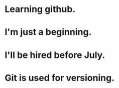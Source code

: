 # Learning github.
# I'm just a beginning.
# I'll be hired before July.
# Git is used for versioning.